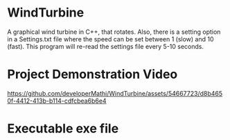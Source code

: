 # WindTurbine

A graphical wind turbine in C++, that
rotates. Also, there is a setting option in a Settings.txt file where the speed can be set between 1
(slow) and 10 (fast). This program will re-read the settings file every 5-10 seconds. 

# Project Demonstration Video
https://github.com/developerMathi/WindTurbine/assets/54667723/d8b4650f-4412-413b-b114-cdfcbea6b6e4

# Executable exe file

